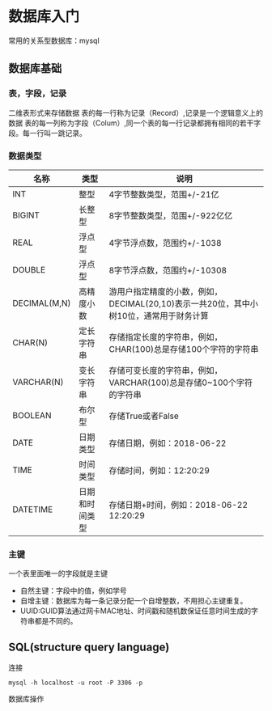 # 数据库入门

常用的关系型数据库：mysql

## 数据库基础

### 表，字段，记录

二维表形式来存储数据
表的每一行称为记录（Record）,记录是一个逻辑意义上的数据
表的每一列称为字段（Colum）,同一个表的每一行记录都拥有相同的若干字段。每一行叫一跳记录。

### 数据类型

|  名称   | 类型  | 说明  |
|  ----  | ----  | ----  |
| INT | 整型 | 4字节整数类型，范围+/-21亿 |
| BIGINT | 长整型 | 8字节整数类型，范围+/-922亿亿 |
| REAL | 浮点型 | 4字节浮点数，范围约+/-1038 |
| DOUBLE | 浮点型 | 8字节浮点数，范围约+/-10308 |
| DECIMAL(M,N) | 高精度小数 | 游用户指定精度的小数，例如，DECIMAL(20,10)表示一共20位，其中小树10位，通常用于财务计算 |
| CHAR(N) | 定长字符串 | 存储指定长度的字符串，例如，CHAR(100)总是存储100个字符的字符串 |
| VARCHAR(N) | 变长字符串 | 存储可变长度的字符串，例如，VARCHAR(100)总是存储0~100个字符的字符串 |
| BOOLEAN | 布尔型 | 存储True或者False |
| DATE | 日期类型 | 存储日期，例如：2018-06-22 |
| TIME | 时间类型 | 存储时间，例如：12:20:29 |
| DATETIME | 日期和时间类型 | 存储日期+时间，例如：2018-06-22 12:20:29 |

### 主键

一个表里面唯一的字段就是主键

- 自然主键：字段中的值，例如学号
- 自增主键：数据库为每一条记录分配一个自增整数，不用担心主键重复。
- UUID:GUID算法通过网卡MAC地址、时间戳和随机数保证任意时间生成的字符串都是不同的。

## SQL(structure query language)

连接

```shell
mysql -h localhost -u root -P 3306 -p
```

数据库操作
